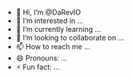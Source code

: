 - 👋 Hi, I’m @DaRevIO
- 👀 I’m interested in ...
- 🌱 I’m currently learning ...
- 💞️ I’m looking to collaborate on ...
- 📫 How to reach me ...
- 😄 Pronouns: ...
- ⚡ Fun fact: ...

<!---
DaRevIO/DaRevIO is a ✨ special ✨ repository because its `README.md` (this file) appears on your GitHub profile.
You can click the Preview link to take a look at your changes.
--->
